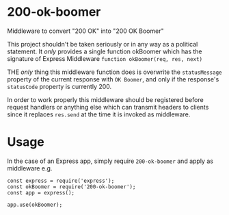 # 200-ok-boomer
Middleware to convert "200 OK" into "200 OK Boomer"

This project shouldn't be taken seriously or in any way as a political statement.
It *only* provides a single function okBoomer which has the signature of Express Middleware 
`function okBoomer(req, res, next)`

THE *only* thing this middleware function does is overwrite the `statusMessage` property of the current response with `OK Boomer`, and only if the response's `statusCode` property is currently 200.

In order to work properly this middleware should be registered before request handlers or anything else which can transmit headers to clients since it replaces `res.send` at the time it is invoked as middleware.

# Usage
In the case of an Express app, simply require `200-ok-boomer` and apply as middleware
e.g. 
```
const express = require('express');
const okBoomer = require('200-ok-boomer');
const app = express();

app.use(okBoomer);
```